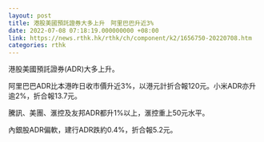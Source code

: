 ```yaml
---
layout: post
title: 港股美國預託證券大多上升　阿里巴巴升近3%
date: 2022-07-08 07:18:19.000000000 +08:00
link: https://news.rthk.hk/rthk/ch/component/k2/1656750-20220708.htm
categories: rthk
---
```


港股美國預託證券(ADR)大多上升。

阿里巴巴ADR比本港昨日收市價升近3%，以港元計折合報120元。小米ADR亦升逾2%，折合報13.7元。

騰訊、美團、滙控及友邦ADR都升1%以上，滙控重上50元水平。

內銀股ADR偏軟，建行ADR跌約0.4%，折合報5.2元。
